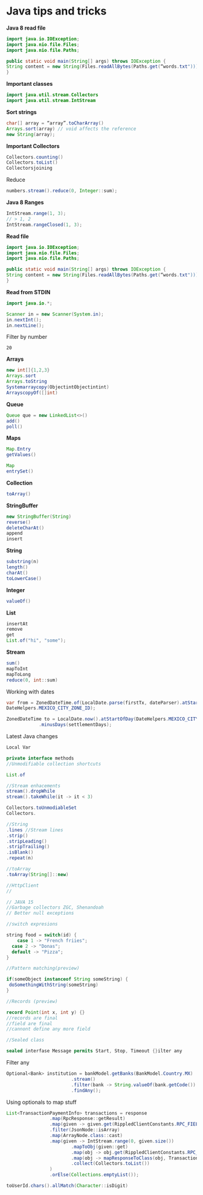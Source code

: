 # Java tips and tricks


**Java 8 read file**

```java
import java.io.IOException;
import java.nio.file.Files;
import java.nio.file.Paths;

public static void main(String[] args) throws IOException {
String content = new String(Files.readAllBytes(Paths.get(“words.txt")));
}
```

**Important classes**

```java
import java.util.stream.Collectors
import java.util.stream.IntStream
```

**Sort strings**

```java
char[] array = “array”.toCharArray()
Arrays.sort(array) // void affects the reference
new String(array);
```

**Important Collectors**

```java
Collectors.counting()
Collectors.toList()
Collectorsjoining
```

Reduce

```java
numbers.stream().reduce(0, Integer::sum);
```

**Java 8 Ranges**

```java
IntStream.range(1, 3);
// > 1, 2
IntStream.rangeClosed(1, 3);
```

**Read file**

```java
import java.io.IOException;
import java.nio.file.Files;
import java.nio.file.Paths;

public static void main(String[] args) throws IOException {
String content = new String(Files.readAllBytes(Paths.get(“words.txt")));
}
```

**Read from STDIN**

```java
import java.io.*;

Scanner in = new Scanner(System.in);
in.nextInt();
in.nextLine();
```

Filter by number

```
20
```

**Arrays**

```java
new int[]{1,2,3}
Arrays.sort
Arrays.toString
Systemarraycopy(ObjectintObjectintint)
ArrayscopyOf([]int)
```

**Queue**

```java
Queue que = new LinkedList<>()
add()
poll()
```

**Maps**

```java
Map.Entry
getValues()

Map
entrySet()
```

**Collection**

```java
toArray()
```

**StringBuffer**

```java
new StringBuffer(String)
reverse()
deleteCharAt()
append
insert
```

**String**

```java
substring(n)
length()
charAt()
toLowerCase()
```

**Integer**

```java
valueOf()
```

**List**

```java
insertAt
remove
get
List.of("hi", "some");
```

**Stream**

```java
sum()
mapToInt
mapToLong
reduce(0, int::sum)
```

Working with dates

```java
var from = ZonedDateTime.of(LocalDate.parse(firstTx, dateParser).atStartOfDay(),
DateHelpers.MEXICO_CITY_ZONE_ID);
```

```java
ZonedDateTime to = LocalDate.now().atStartOfDay(DateHelpers.MEXICO_CITY_ZONE_ID)
            .minusDays(settlementDays);
```

Latest Java changes

```java
Local Var

private interface methods
//Unmodifiable collection shortcuts

List.of

//Stream enhacements
stream().dropWhile
stream().takeWhile(it -> it < 3)

Collectors.toUnmodiableSet
Collectors.

//String
.lines //Stream lines
.strip()
.stripLeading()
.stripTrailing()
.isBlank()
.repeat(n)

//toArray
.toArray(String[]::new)

//HttpClient
//

// JAVA 15
//Garbage collectors ZGC, Shenandoah
// Better null exceptions

//switch expresions

string food = switch(id) {
	case 1 -> "French friies";
  case 2 -> "Donas";
  default -> "Pizza";
}

//Pattern matching(preview)

if(someObject instanceof String someString) {
 doSomethingWithString(someString)
}

//Records (preview)

record Point(int x, int y) {}
//records are final
//field are final
//cannont define any more field

//Sealed class

sealed interfase Message permits Start, Stop, Timeout {}ilter any
```

Filter any

```java
Optional<Bank> institution = bankModel.getBanks(BankModel.Country.MX)
                        .stream()
                        .filter(bank -> String.valueOf(bank.getCode()).endsWith(bankKey))
                        .findAny();
```

Using optionals to map stuff

```java
List<TransactionPaymentInfo> transactions = response
                .map(RpcResponse::getResult)
                .map(given -> given.get(RippledClientConstants.RPC_FIELD_TRANSACTIONS))
                .filter(JsonNode::isArray)
                .map(ArrayNode.class::cast)
                .map(given -> IntStream.range(0, given.size())
                        .mapToObj(given::get)
                        .map(obj -> obj.get(RippledClientConstants.RPC_FIELD_TX))
                        .map(obj -> mapResponseToClass(obj, TransactionPaymentInfo.class))
                        .collect(Collectors.toList())
                )
                .orElse(Collections.emptyList());
```

```java
toUserId.chars().allMatch(Character::isDigit)
```